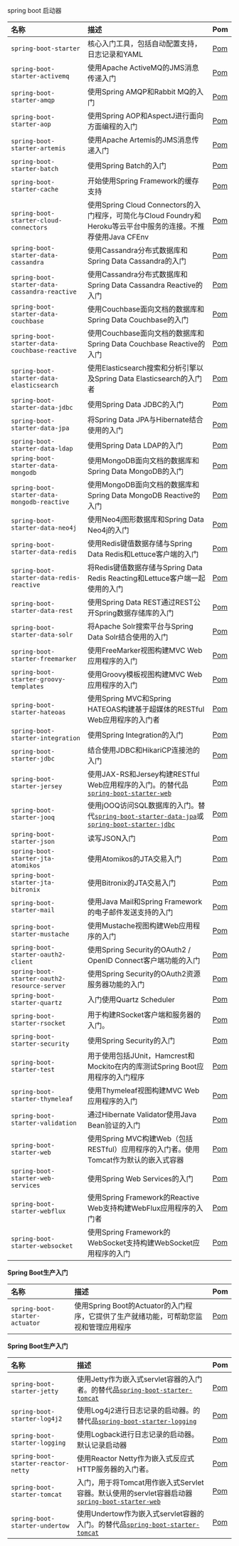spring boot 启动器

| 名称                                          | 描述                                                         | Pom                                                          |
| :-------------------------------------------- | :----------------------------------------------------------- | :----------------------------------------------------------- |
| `spring-boot-starter`                         | 核心入门工具，包括自动配置支持，日志记录和YAML               | [Pom](https://github.com/spring-projects/spring-boot/tree/v2.2.4.RELEASE/spring-boot-project/spring-boot-starters/spring-boot-starter/pom.xml) |
| `spring-boot-starter-activemq`                | 使用Apache ActiveMQ的JMS消息传递入门                         | [Pom](https://github.com/spring-projects/spring-boot/tree/v2.2.4.RELEASE/spring-boot-project/spring-boot-starters/spring-boot-starter-activemq/pom.xml) |
| `spring-boot-starter-amqp`                    | 使用Spring AMQP和Rabbit MQ的入门                             | [Pom](https://github.com/spring-projects/spring-boot/tree/v2.2.4.RELEASE/spring-boot-project/spring-boot-starters/spring-boot-starter-amqp/pom.xml) |
| `spring-boot-starter-aop`                     | 使用Spring AOP和AspectJ进行面向方面编程的入门                | [Pom](https://github.com/spring-projects/spring-boot/tree/v2.2.4.RELEASE/spring-boot-project/spring-boot-starters/spring-boot-starter-aop/pom.xml) |
| `spring-boot-starter-artemis`                 | 使用Apache Artemis的JMS消息传递入门                          | [Pom](https://github.com/spring-projects/spring-boot/tree/v2.2.4.RELEASE/spring-boot-project/spring-boot-starters/spring-boot-starter-artemis/pom.xml) |
| `spring-boot-starter-batch`                   | 使用Spring Batch的入门                                       | [Pom](https://github.com/spring-projects/spring-boot/tree/v2.2.4.RELEASE/spring-boot-project/spring-boot-starters/spring-boot-starter-batch/pom.xml) |
| `spring-boot-starter-cache`                   | 开始使用Spring Framework的缓存支持                           | [Pom](https://github.com/spring-projects/spring-boot/tree/v2.2.4.RELEASE/spring-boot-project/spring-boot-starters/spring-boot-starter-cache/pom.xml) |
| `spring-boot-starter-cloud-connectors`        | 使用Spring Cloud Connectors的入门程序，可简化与Cloud Foundry和Heroku等云平台中服务的连接。不推荐使用Java CFEnv | [Pom](https://github.com/spring-projects/spring-boot/tree/v2.2.4.RELEASE/spring-boot-project/spring-boot-starters/spring-boot-starter-cloud-connectors/pom.xml) |
| `spring-boot-starter-data-cassandra`          | 使用Cassandra分布式数据库和Spring Data Cassandra的入门       | [Pom](https://github.com/spring-projects/spring-boot/tree/v2.2.4.RELEASE/spring-boot-project/spring-boot-starters/spring-boot-starter-data-cassandra/pom.xml) |
| `spring-boot-starter-data-cassandra-reactive` | 使用Cassandra分布式数据库和Spring Data Cassandra Reactive的入门 | [Pom](https://github.com/spring-projects/spring-boot/tree/v2.2.4.RELEASE/spring-boot-project/spring-boot-starters/spring-boot-starter-data-cassandra-reactive/pom.xml) |
| `spring-boot-starter-data-couchbase`          | 使用Couchbase面向文档的数据库和Spring Data Couchbase的入门   | [Pom](https://github.com/spring-projects/spring-boot/tree/v2.2.4.RELEASE/spring-boot-project/spring-boot-starters/spring-boot-starter-data-couchbase/pom.xml) |
| `spring-boot-starter-data-couchbase-reactive` | 使用Couchbase面向文档的数据库和Spring Data Couchbase Reactive的入门 | [Pom](https://github.com/spring-projects/spring-boot/tree/v2.2.4.RELEASE/spring-boot-project/spring-boot-starters/spring-boot-starter-data-couchbase-reactive/pom.xml) |
| `spring-boot-starter-data-elasticsearch`      | 使用Elasticsearch搜索和分析引擎以及Spring Data Elasticsearch的入门者 | [Pom](https://github.com/spring-projects/spring-boot/tree/v2.2.4.RELEASE/spring-boot-project/spring-boot-starters/spring-boot-starter-data-elasticsearch/pom.xml) |
| `spring-boot-starter-data-jdbc`               | 使用Spring Data JDBC的入门                                   | [Pom](https://github.com/spring-projects/spring-boot/tree/v2.2.4.RELEASE/spring-boot-project/spring-boot-starters/spring-boot-starter-data-jdbc/pom.xml) |
| `spring-boot-starter-data-jpa`                | 将Spring Data JPA与Hibernate结合使用的入门                   | [Pom](https://github.com/spring-projects/spring-boot/tree/v2.2.4.RELEASE/spring-boot-project/spring-boot-starters/spring-boot-starter-data-jpa/pom.xml) |
| `spring-boot-starter-data-ldap`               | 使用Spring Data LDAP的入门                                   | [Pom](https://github.com/spring-projects/spring-boot/tree/v2.2.4.RELEASE/spring-boot-project/spring-boot-starters/spring-boot-starter-data-ldap/pom.xml) |
| `spring-boot-starter-data-mongodb`            | 使用MongoDB面向文档的数据库和Spring Data MongoDB的入门       | [Pom](https://github.com/spring-projects/spring-boot/tree/v2.2.4.RELEASE/spring-boot-project/spring-boot-starters/spring-boot-starter-data-mongodb/pom.xml) |
| `spring-boot-starter-data-mongodb-reactive`   | 使用MongoDB面向文档的数据库和Spring Data MongoDB Reactive的入门 | [Pom](https://github.com/spring-projects/spring-boot/tree/v2.2.4.RELEASE/spring-boot-project/spring-boot-starters/spring-boot-starter-data-mongodb-reactive/pom.xml) |
| `spring-boot-starter-data-neo4j`              | 使用Neo4j图形数据库和Spring Data Neo4j的入门                 | [Pom](https://github.com/spring-projects/spring-boot/tree/v2.2.4.RELEASE/spring-boot-project/spring-boot-starters/spring-boot-starter-data-neo4j/pom.xml) |
| `spring-boot-starter-data-redis`              | 使用Redis键值数据存储与Spring Data Redis和Lettuce客户端的入门 | [Pom](https://github.com/spring-projects/spring-boot/tree/v2.2.4.RELEASE/spring-boot-project/spring-boot-starters/spring-boot-starter-data-redis/pom.xml) |
| `spring-boot-starter-data-redis-reactive`     | 将Redis键值数据存储与Spring Data Redis Reacting和Lettuce客户端一起使用的入门 | [Pom](https://github.com/spring-projects/spring-boot/tree/v2.2.4.RELEASE/spring-boot-project/spring-boot-starters/spring-boot-starter-data-redis-reactive/pom.xml) |
| `spring-boot-starter-data-rest`               | 使用Spring Data REST通过REST公开Spring数据存储库的入门       | [Pom](https://github.com/spring-projects/spring-boot/tree/v2.2.4.RELEASE/spring-boot-project/spring-boot-starters/spring-boot-starter-data-rest/pom.xml) |
| `spring-boot-starter-data-solr`               | 将Apache Solr搜索平台与Spring Data Solr结合使用的入门        | [Pom](https://github.com/spring-projects/spring-boot/tree/v2.2.4.RELEASE/spring-boot-project/spring-boot-starters/spring-boot-starter-data-solr/pom.xml) |
| `spring-boot-starter-freemarker`              | 使用FreeMarker视图构建MVC Web应用程序的入门                  | [Pom](https://github.com/spring-projects/spring-boot/tree/v2.2.4.RELEASE/spring-boot-project/spring-boot-starters/spring-boot-starter-freemarker/pom.xml) |
| `spring-boot-starter-groovy-templates`        | 使用Groovy模板视图构建MVC Web应用程序的入门                  | [Pom](https://github.com/spring-projects/spring-boot/tree/v2.2.4.RELEASE/spring-boot-project/spring-boot-starters/spring-boot-starter-groovy-templates/pom.xml) |
| `spring-boot-starter-hateoas`                 | 使用Spring MVC和Spring HATEOAS构建基于超媒体的RESTful Web应用程序的入门者 | [Pom](https://github.com/spring-projects/spring-boot/tree/v2.2.4.RELEASE/spring-boot-project/spring-boot-starters/spring-boot-starter-hateoas/pom.xml) |
| `spring-boot-starter-integration`             | 使用Spring Integration的入门                                 | [Pom](https://github.com/spring-projects/spring-boot/tree/v2.2.4.RELEASE/spring-boot-project/spring-boot-starters/spring-boot-starter-integration/pom.xml) |
| `spring-boot-starter-jdbc`                    | 结合使用JDBC和HikariCP连接池的入门                           | [Pom](https://github.com/spring-projects/spring-boot/tree/v2.2.4.RELEASE/spring-boot-project/spring-boot-starters/spring-boot-starter-jdbc/pom.xml) |
| `spring-boot-starter-jersey`                  | 使用JAX-RS和Jersey构建RESTful Web应用程序的入门。的替代品[`spring-boot-starter-web`](https://docs.spring.io/spring-boot/docs/2.2.4.RELEASE/reference/html/using-spring-boot.html#spring-boot-starter-web) | [Pom](https://github.com/spring-projects/spring-boot/tree/v2.2.4.RELEASE/spring-boot-project/spring-boot-starters/spring-boot-starter-jersey/pom.xml) |
| `spring-boot-starter-jooq`                    | 使用jOOQ访问SQL数据库的入门。替代[`spring-boot-starter-data-jpa`](https://docs.spring.io/spring-boot/docs/2.2.4.RELEASE/reference/html/using-spring-boot.html#spring-boot-starter-data-jpa)或[`spring-boot-starter-jdbc`](https://docs.spring.io/spring-boot/docs/2.2.4.RELEASE/reference/html/using-spring-boot.html#spring-boot-starter-jdbc) | [Pom](https://github.com/spring-projects/spring-boot/tree/v2.2.4.RELEASE/spring-boot-project/spring-boot-starters/spring-boot-starter-jooq/pom.xml) |
| `spring-boot-starter-json`                    | 读写JSON入门                                                 | [Pom](https://github.com/spring-projects/spring-boot/tree/v2.2.4.RELEASE/spring-boot-project/spring-boot-starters/spring-boot-starter-json/pom.xml) |
| `spring-boot-starter-jta-atomikos`            | 使用Atomikos的JTA交易入门                                    | [Pom](https://github.com/spring-projects/spring-boot/tree/v2.2.4.RELEASE/spring-boot-project/spring-boot-starters/spring-boot-starter-jta-atomikos/pom.xml) |
| `spring-boot-starter-jta-bitronix`            | 使用Bitronix的JTA交易入门                                    | [Pom](https://github.com/spring-projects/spring-boot/tree/v2.2.4.RELEASE/spring-boot-project/spring-boot-starters/spring-boot-starter-jta-bitronix/pom.xml) |
| `spring-boot-starter-mail`                    | 使用Java Mail和Spring Framework的电子邮件发送支持的入门      | [Pom](https://github.com/spring-projects/spring-boot/tree/v2.2.4.RELEASE/spring-boot-project/spring-boot-starters/spring-boot-starter-mail/pom.xml) |
| `spring-boot-starter-mustache`                | 使用Mustache视图构建Web应用程序的入门                        | [Pom](https://github.com/spring-projects/spring-boot/tree/v2.2.4.RELEASE/spring-boot-project/spring-boot-starters/spring-boot-starter-mustache/pom.xml) |
| `spring-boot-starter-oauth2-client`           | 使用Spring Security的OAuth2 / OpenID Connect客户端功能的入门 | [Pom](https://github.com/spring-projects/spring-boot/tree/v2.2.4.RELEASE/spring-boot-project/spring-boot-starters/spring-boot-starter-oauth2-client/pom.xml) |
| `spring-boot-starter-oauth2-resource-server`  | 使用Spring Security的OAuth2资源服务器功能的入门              | [Pom](https://github.com/spring-projects/spring-boot/tree/v2.2.4.RELEASE/spring-boot-project/spring-boot-starters/spring-boot-starter-oauth2-resource-server/pom.xml) |
| `spring-boot-starter-quartz`                  | 入门使用Quartz Scheduler                                     | [Pom](https://github.com/spring-projects/spring-boot/tree/v2.2.4.RELEASE/spring-boot-project/spring-boot-starters/spring-boot-starter-quartz/pom.xml) |
| `spring-boot-starter-rsocket`                 | 用于构建RSocket客户端和服务器的入门。                        | [Pom](https://github.com/spring-projects/spring-boot/tree/v2.2.4.RELEASE/spring-boot-project/spring-boot-starters/spring-boot-starter-rsocket/pom.xml) |
| `spring-boot-starter-security`                | 使用Spring Security的入门                                    | [Pom](https://github.com/spring-projects/spring-boot/tree/v2.2.4.RELEASE/spring-boot-project/spring-boot-starters/spring-boot-starter-security/pom.xml) |
| `spring-boot-starter-test`                    | 用于使用包括JUnit，Hamcrest和Mockito在内的库测试Spring Boot应用程序的入门程序 | [Pom](https://github.com/spring-projects/spring-boot/tree/v2.2.4.RELEASE/spring-boot-project/spring-boot-starters/spring-boot-starter-test/pom.xml) |
| `spring-boot-starter-thymeleaf`               | 使用Thymeleaf视图构建MVC Web应用程序的入门                   | [Pom](https://github.com/spring-projects/spring-boot/tree/v2.2.4.RELEASE/spring-boot-project/spring-boot-starters/spring-boot-starter-thymeleaf/pom.xml) |
| `spring-boot-starter-validation`              | 通过Hibernate Validator使用Java Bean验证的入门               | [Pom](https://github.com/spring-projects/spring-boot/tree/v2.2.4.RELEASE/spring-boot-project/spring-boot-starters/spring-boot-starter-validation/pom.xml) |
| `spring-boot-starter-web`                     | 使用Spring MVC构建Web（包括RESTful）应用程序的入门者。使用Tomcat作为默认的嵌入式容器 | [Pom](https://github.com/spring-projects/spring-boot/tree/v2.2.4.RELEASE/spring-boot-project/spring-boot-starters/spring-boot-starter-web/pom.xml) |
| `spring-boot-starter-web-services`            | 使用Spring Web Services的入门                                | [Pom](https://github.com/spring-projects/spring-boot/tree/v2.2.4.RELEASE/spring-boot-project/spring-boot-starters/spring-boot-starter-web-services/pom.xml) |
| `spring-boot-starter-webflux`                 | 使用Spring Framework的Reactive Web支持构建WebFlux应用程序的入门者 | [Pom](https://github.com/spring-projects/spring-boot/tree/v2.2.4.RELEASE/spring-boot-project/spring-boot-starters/spring-boot-starter-webflux/pom.xml) |
| `spring-boot-starter-websocket`               | 使用Spring Framework的WebSocket支持构建WebSocket应用程序的入门 | [Pom](https://github.com/spring-projects/spring-boot/tree/v2.2.4.RELEASE/spring-boot-project/spring-boot-starters/spring-boot-starter-websocket/pom.xml) |

**Spring Boot生产入门**

| 名称                           | 描述                                                         | Pom                                                          |
| :----------------------------- | :----------------------------------------------------------- | :----------------------------------------------------------- |
| `spring-boot-starter-actuator` | 使用Spring Boot的Actuator的入门程序，它提供了生产就绪功能，可帮助您监视和管理应用程序 | [Pom](https://github.com/spring-projects/spring-boot/tree/v2.2.4.RELEASE/spring-boot-project/spring-boot-starters/spring-boot-starter-actuator/pom.xml) |

 **Spring Boot生产入门**

| 名称                                | 描述                                                         | Pom                                                          |
| :---------------------------------- | :----------------------------------------------------------- | :----------------------------------------------------------- |
| `spring-boot-starter-jetty`         | 使用Jetty作为嵌入式servlet容器的入门者。的替代品[`spring-boot-starter-tomcat`](https://docs.spring.io/spring-boot/docs/2.2.4.RELEASE/reference/html/using-spring-boot.html#spring-boot-starter-tomcat) | [Pom](https://github.com/spring-projects/spring-boot/tree/v2.2.4.RELEASE/spring-boot-project/spring-boot-starters/spring-boot-starter-jetty/pom.xml) |
| `spring-boot-starter-log4j2`        | 使用Log4j2进行日志记录的启动器。的替代品[`spring-boot-starter-logging`](https://docs.spring.io/spring-boot/docs/2.2.4.RELEASE/reference/html/using-spring-boot.html#spring-boot-starter-logging) | [Pom](https://github.com/spring-projects/spring-boot/tree/v2.2.4.RELEASE/spring-boot-project/spring-boot-starters/spring-boot-starter-log4j2/pom.xml) |
| `spring-boot-starter-logging`       | 使用Logback进行日志记录的启动器。默认记录启动器              | [Pom](https://github.com/spring-projects/spring-boot/tree/v2.2.4.RELEASE/spring-boot-project/spring-boot-starters/spring-boot-starter-logging/pom.xml) |
| `spring-boot-starter-reactor-netty` | 使用Reactor Netty作为嵌入式反应式HTTP服务器的入门者。        | [Pom](https://github.com/spring-projects/spring-boot/tree/v2.2.4.RELEASE/spring-boot-project/spring-boot-starters/spring-boot-starter-reactor-netty/pom.xml) |
| `spring-boot-starter-tomcat`        | 入门，用于将Tomcat用作嵌入式Servlet容器。默认使用的servlet容器启动器[`spring-boot-starter-web`](https://docs.spring.io/spring-boot/docs/2.2.4.RELEASE/reference/html/using-spring-boot.html#spring-boot-starter-web) | [Pom](https://github.com/spring-projects/spring-boot/tree/v2.2.4.RELEASE/spring-boot-project/spring-boot-starters/spring-boot-starter-tomcat/pom.xml) |
| `spring-boot-starter-undertow`      | 使用Undertow作为嵌入式servlet容器的入门。的替代品[`spring-boot-starter-tomcat`](https://docs.spring.io/spring-boot/docs/2.2.4.RELEASE/reference/html/using-spring-boot.html#spring-boot-starter-tomcat) | [Pom](https://github.com/spring-projects/spring-boot/tree/v2.2.4.RELEASE/spring-boot-project/spring-boot-starters/spring-boot-starter-undertow/pom.xml) |

